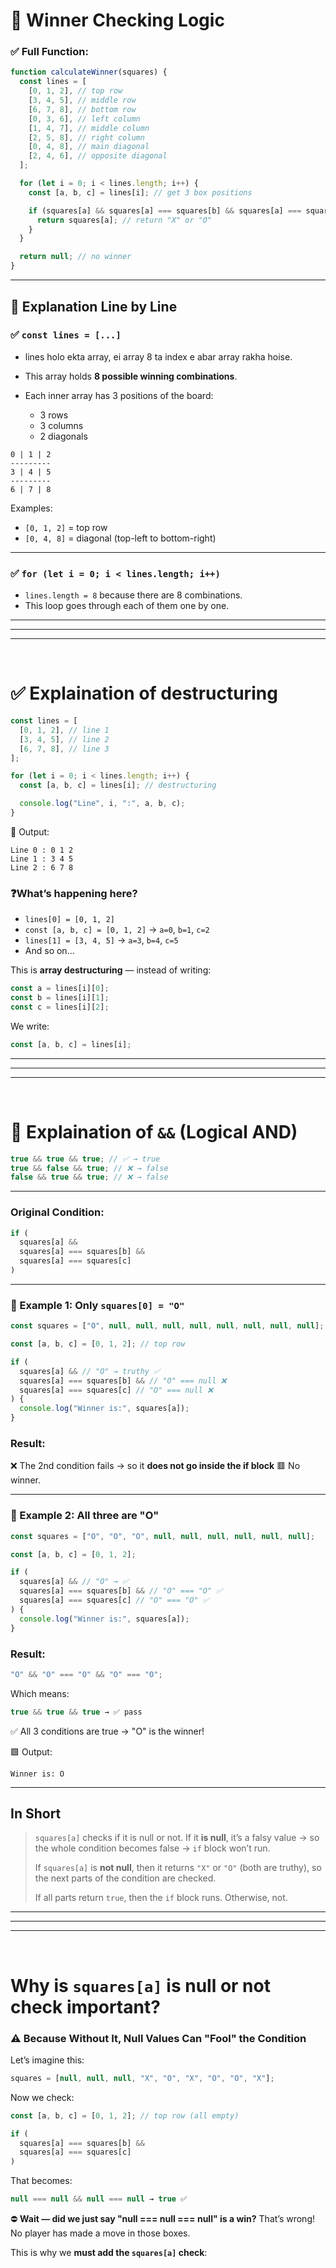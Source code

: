 # 📘 **Winner Checking Logic**

### ✅ Full Function:

```js
function calculateWinner(squares) {
  const lines = [
    [0, 1, 2], // top row
    [3, 4, 5], // middle row
    [6, 7, 8], // bottom row
    [0, 3, 6], // left column
    [1, 4, 7], // middle column
    [2, 5, 8], // right column
    [0, 4, 8], // main diagonal
    [2, 4, 6], // opposite diagonal
  ];

  for (let i = 0; i < lines.length; i++) {
    const [a, b, c] = lines[i]; // get 3 box positions

    if (squares[a] && squares[a] === squares[b] && squares[a] === squares[c]) {
      return squares[a]; // return "X" or "O"
    }
  }

  return null; // no winner
}
```

---

## 🧩 **Explanation Line by Line**

### ✅ `const lines = [...]`

- lines holo ekta array, ei array 8 ta index e abar array rakha hoise.
- This array holds **8 possible winning combinations**.
- Each inner array has 3 positions of the board:

  - 3 rows
  - 3 columns
  - 2 diagonals

```
0 | 1 | 2
---------
3 | 4 | 5
---------
6 | 7 | 8
```

Examples:

- `[0, 1, 2]` = top row
- `[0, 4, 8]` = diagonal (top-left to bottom-right)

---

### ✅ `for (let i = 0; i < lines.length; i++)`

- `lines.length = 8` because there are 8 combinations.
- This loop goes through each of them one by one.

---

---

---

<br>

# ✅ Explaination of destructuring

```js
const lines = [
  [0, 1, 2], // line 1
  [3, 4, 5], // line 2
  [6, 7, 8], // line 3
];

for (let i = 0; i < lines.length; i++) {
  const [a, b, c] = lines[i]; // destructuring

  console.log("Line", i, ":", a, b, c);
}
```

🧾 Output:

```
Line 0 : 0 1 2
Line 1 : 3 4 5
Line 2 : 6 7 8
```

### ❓What’s happening here?

- `lines[0] = [0, 1, 2]`
- `const [a, b, c] = [0, 1, 2]` → `a=0`, `b=1`, `c=2`
- `lines[1] = [3, 4, 5]` → `a=3`, `b=4`, `c=5`
- And so on...

This is **array destructuring** — instead of writing:

```js
const a = lines[i][0];
const b = lines[i][1];
const c = lines[i][2];
```

We write:

```js
const [a, b, c] = lines[i];
```

---

---

---

<br>

# 🧠 Explaination of `&&` (Logical AND)

```js
true && true && true; // ✅ → true
true && false && true; // ❌ → false
false && true && true; // ❌ → false
```

---

### Original Condition:

```js
if (
  squares[a] &&
  squares[a] === squares[b] &&
  squares[a] === squares[c]
)
```

---

### 🧩 Example 1: Only `squares[0] = "O"`

```js
const squares = ["O", null, null, null, null, null, null, null, null];

const [a, b, c] = [0, 1, 2]; // top row

if (
  squares[a] && // "O" → truthy ✅
  squares[a] === squares[b] && // "O" === null ❌
  squares[a] === squares[c] // "O" === null ❌
) {
  console.log("Winner is:", squares[a]);
}
```

### Result:

❌ The 2nd condition fails → so it **does not go inside the if block**
🟥 No winner.

---

### 🧩 Example 2: All three are "O"

```js
const squares = ["O", "O", "O", null, null, null, null, null, null];

const [a, b, c] = [0, 1, 2];

if (
  squares[a] && // "O" → ✅
  squares[a] === squares[b] && // "O" === "O" ✅
  squares[a] === squares[c] // "O" === "O" ✅
) {
  console.log("Winner is:", squares[a]);
}
```

### Result:

```js
"O" && "O" === "O" && "O" === "O";
```

Which means:

```js
true && true && true → ✅ pass
```

✅ All 3 conditions are true → "O" is the winner!

🟩 Output:

```
Winner is: O
```

---

## In Short

> `squares[a]` checks if it is null or not.
> If it **is null**, it’s a falsy value → so the whole condition becomes false → `if` block won’t run.
>
> If `squares[a]` is **not null**, then it returns `"X"` or `"O"` (both are truthy), so the next parts of the condition are checked.
>
> If all parts return `true`, then the `if` block runs. Otherwise, not.

---

---

---

<br>

# Why is `squares[a]` is null or not check important?

### ⚠️ Because Without It, Null Values Can "Fool" the Condition

Let’s imagine this:

```js
squares = [null, null, null, "X", "O", "X", "O", "O", "X"];
```

Now we check:

```js
const [a, b, c] = [0, 1, 2]; // top row (all empty)

if (
  squares[a] === squares[b] &&
  squares[a] === squares[c]
)
```

That becomes:

```js
null === null && null === null → true ✅
```

⛔ **Wait — did we just say "null === null === null" is a win?**
That’s wrong! No player has made a move in those boxes.

This is why we **must add the `squares[a]` check**:

